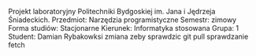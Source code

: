 Projekt laboratoryjny Politechniki Bydgoskiej im. Jana i Jędrzeja Śniadeckich. 
Przedmiot: Narzędzia programistyczne 
Semestr: zimowy 
Forma studiów: Stacjonarne 
Kierunek: Informatyka stosowana 
Grupa: 1 
Student: Damian Rybakowksi 
zmiana zeby sprawdzic git pull
sprawdzanie fetch

